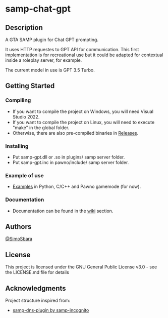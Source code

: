# samp-chat-gpt


## Description

A GTA SAMP plugin for Chat GPT prompting.

It uses HTTP requestes to GPT API for communication.
This first implementation is for recreational use but it could be adapted for contextual inside a roleplay server, for example.

The current model in use is GPT 3.5 Turbo.

## Getting Started

### Compiling

* If you want to compile the project on Windows, you will need Visual Studio 2022.
* If you want to compile the project on Linux, you will need to execute "make" in the global folder.
* Otherwise, there are also pre-compiled binaries in [Releases](https://github.com/SimoSbara/samp-chat-gpt/releases).

### Installing

* Put samp-gpt.dll or .so in plugins/ samp server folder.
* Put samp-gpt.inc in pawno/include/ samp server folder.

### Example of use
* [Examples](https://github.com/SimoSbara/samp-shared-memory/tree/main/Examples) in Python, C/C++ and Pawno gamemode (for now).

### Documentation
* Documentation can be found in the [wiki](https://github.com/SimoSbara/samp-chat-gpt/wiki) section.

## Authors
[@SimoSbara](https://github.com/SimoSbara)

## License
This project is licensed under the GNU General Public License v3.0 - see the LICENSE.md file for details

## Acknowledgments

Project structure inspired from:
* [samp-dns-plugin by samp-incognito](https://github.com/samp-incognito/samp-dns-plugin)
